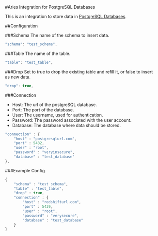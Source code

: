 #Aries Integration for PostgreSQL Databases

This is an integration to store data in [PostgreSQL Databases](https://www.postgresql.org/).


##Configuration

###Schema
The name of the schema to insert data.
```javascript
"schema": "test_schema",
```

###Table
The name of the table.
```javascript
"table": "test_table",
```

###Drop
Set to true to drop the existing table and refill it, or false to insert as new data.
```javascript
"drop": true,
```

###Connection
* Host: The url of the postgreSQL database.
* Port: The port of the database.
* User: The username, used for authentication.
* Password: The password associated with the user account.
* Database: The database where data should be stored.
```javascript
"connection" : {
    "host" : "postgresqlurl.com",
    "port" : 5432,
    "user" : "root",
    "password" : "veryinsecure",
    "database" : "test_database"
},
```

###Example Config
```javascript
{
    "schema" : "test_schema",
    "table" : "test_table",
    "drop" : true,
    "connection" : {
        "host" : "redshifturl.com",
        "port" : 5439,
        "user" : "root",
        "password" : "verysecure",
        "database" : "test_database"
    }
}
```